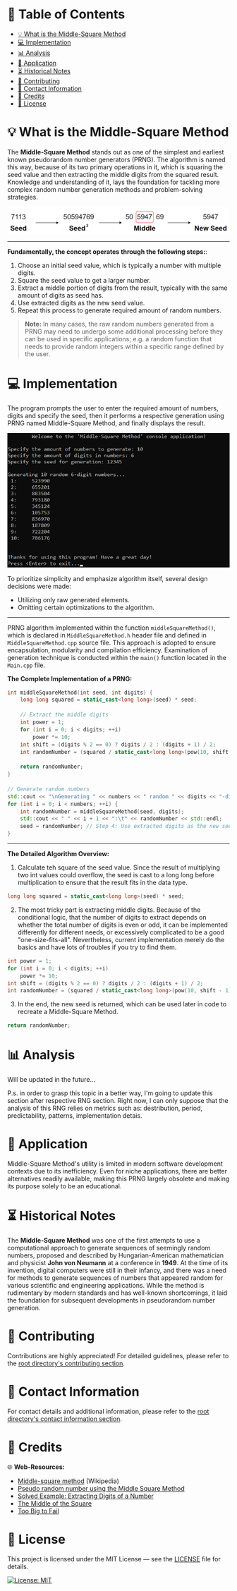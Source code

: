 # &#128209; Table of Contents
- [💡 What is the Middle-Square Method](#-what-is-the-middle-square-method)
- [💻 Implementation](#-implementation)
- [📊 Analysis](#-analysis)
- [📝 Application](#-application)
- [⏳ Historical Notes](#-historical-notes)
- [🤝 Contributing](#-contributing)
- [📧 Contact Information](#-contact-information)
- [🙏 Credits](#-credits)
- [🔏 License](#-license)



# &#128161; What is the Middle-Square Method
The **Middle-Square Method** stands out as one of the simplest and earliest known pseudorandom number generators (PRNG). The algorithm is named this way, because of its two primary operations in it, which is squaring the seed value and then extracting the middle digits from the squared result. Knowledge and understanding of it, lays the foundation for tackling more complex random number generation methods and problem-solving strategies.
<p align="center"><img src="./img/MiddleSquareMethod.png"/></p>

---
**Fundamentally, the concept operates through the following steps:**:
1. Choose an initial seed value, which is typically a number with multiple digits.
2. Square the seed value to get a larger number.
3. Extract a middle portion of digits from the result, typically with the same amount of digits as seed has.
4. Use extracted digits as the new seed value.
5. Repeat this process to generate required amount of random numbers.

> **Note:** In many cases, the raw random numbers generated from a PRNG may need to undergo some additional processing before they can be used in specific applications; e.g. a random function that needs to provide random integers within a specific range defined by the user.



# &#x1F4BB; Implementation
The program prompts the user to enter the required amount of numbers, digits and specify the seed, then it performs a respective generation using PRNG named Middle-Square Method, and finally displays the result.
<p align="center"><img src="./img/DemoSuccess.png"/></p>

To prioritize simplicity and emphasize algorithm itself, several design decisions were made:
- Utilizing only raw generated elements.
- Omitting certain optimizations to the algorithm.

---
PRNG algorithm implemented within the function `middleSquareMethod()`, which is declared in `MiddleSquareMethod.h` header file and defined in `MiddleSquareMethod.cpp` source file. This approach is adopted to ensure encapsulation, modularity and compilation efficiency. Examination of generation technique is conducted within the `main()` function located in the `Main.cpp` file.

**The Complete Implementation of a PRNG:**
```cpp
int middleSquareMethod(int seed, int digits) {
    long long squared = static_cast<long long>(seed) * seed;

    // Extract the middle digits
    int power = 1;
    for (int i = 0; i < digits; ++i)
        power *= 10;
    int shift = (digits % 2 == 0) ? digits / 2 : (digits + 1) / 2;
    int randomNumber = (squared / static_cast<long long>(pow(10, shift - 1))) % power;

    return randomNumber;
}

// Generate random numbers
std::cout << "\nGenerating " << numbers << " random " << digits << "-digit numbers...\n";
for (int i = 0; i < numbers; ++i) {
	int randomNumber = middleSquareMethod(seed, digits);
	std::cout << " " << i + 1 << ":\t" << randomNumber << std::endl;
	seed = randomNumber; // Step 4: Use extracted digits as the new seed value.
}
```

---
**The Detailed Algorithm Overview:**
1. Calculate teh square of the seed value. Since the result of multiplying two int values could overflow, the seed is cast to a long long before multiplication to ensure that the result fits in the data type.
```cpp
long long squared = static_cast<long long>(seed) * seed;
```

2. The most tricky part is extracting middle digits. Because of the conditional logic, that the number of digits to extract depends on whether the total number of digits is even or odd, it can be implemented differently for different needs, or excessively complicated to be a good "one-size-fits-all". Nevertheless, current implementation merely do the basics and have lots of troubles if you try to find them.
```cpp
int power = 1;
for (int i = 0; i < digits; ++i)
    power *= 10;
int shift = (digits % 2 == 0) ? digits / 2 : (digits + 1) / 2;
int randomNumber = (squared / static_cast<long long>(pow(10, shift - 1))) % power;
```

3. In the end, the new seed is returned, which can be used later in code to recreate a Middle-Square Method.
```cpp
return randomNumber;
```


# &#128202; Analysis
Will be updated in the future...

P.s. in order to grasp this topic in a better way, I'm going to update this section after respective RNG section. Right now, I can only suppose that the analysis of this RNG relies on metrics such as: destribution, period, predictability, patterns, implementation detais.



# &#128221; Application
Middle-Square Method's utility is limited in modern software development contexts due to its inefficiency. Even for niche applications, there are better alternatives readily available, making this PRNG largely obsolete and making its purpose solely to be an educational.



# &#x23F3; Historical Notes
The **Middle-Square Method** was one of the first attempts to use a computational approach to generate sequences of seemingly random numbers, proposed and described by Hungarian-American mathematician and physicist **John von Neumann** at a conference in **1949**. At the time of its invention, digital computers were still in their infancy, and there was a need for methods to generate sequences of numbers that appeared random for various scientific and engineering applications. While the method is rudimentary by modern standards and has well-known shortcomings, it laid the foundation for subsequent developments in pseudorandom number generation.



# &#129309; Contributing
Contributions are highly appreciated! For detailed guidelines, please refer to the [root directory's contributing section](../../../#-contributing).



# &#128231; Contact Information
For contact details and additional information, please refer to the [root directory's contact information section](../../../#-contact-information).



# &#128591; Credits
&#127760; **Web-Resources:**  
- [Middle-square method](https://en.wikipedia.org/wiki/Middle-square_method) (Wikipedia)
- [Pseudo random number using the Middle Square Method](https://www.educative.io/answers/pseudo-random-number-using-the-middle-square-method)
- [Solved Example: Extracting Digits of a Number](https://www.knowledgeboat.com/learn/icse-computer-applications-bluej-class-10/lecture/ml4Jm/java-digit-extract)
- [The Middle of the Square](http://bit-player.org/2022/the-middle-of-the-square)
- [Too Big to Fail](https://www.pcg-random.org/posts/too-big-to-fail.html)


# &#128271; License
This project is licensed under the MIT License — see the [LICENSE](https://github.com/vezzolter/DSA/blob/main/LICENSE) file for details.

[![License: MIT](https://img.shields.io/badge/License-MIT-yellow.svg)](https://opensource.org/licenses/MIT)